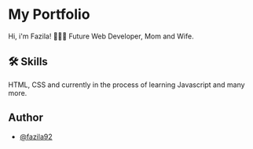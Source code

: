 # My Portfolio

Hi, i'm Fazila!  👩🏻‍💻
Future Web Developer, Mom and Wife. 

## 🛠 Skills
HTML, CSS and currently in the process of learning Javascript and many more.


## Author

- [@fazila92](https://github.com/Fazila92)
